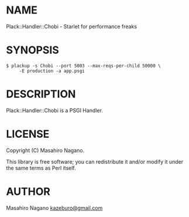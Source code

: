 # NAME

Plack::Handler::Chobi - Starlet for performance freaks

# SYNOPSIS

    $ plackup -s Chobi --port 5003 --max-reqs-per-child 50000 \
         -E production -a app.psgi

# DESCRIPTION

Plack::Handler::Chobi is a PSGI Handler.

# LICENSE

Copyright (C) Masahiro Nagano.

This library is free software; you can redistribute it and/or modify
it under the same terms as Perl itself.

# AUTHOR

Masahiro Nagano <kazeburo@gmail.com>
